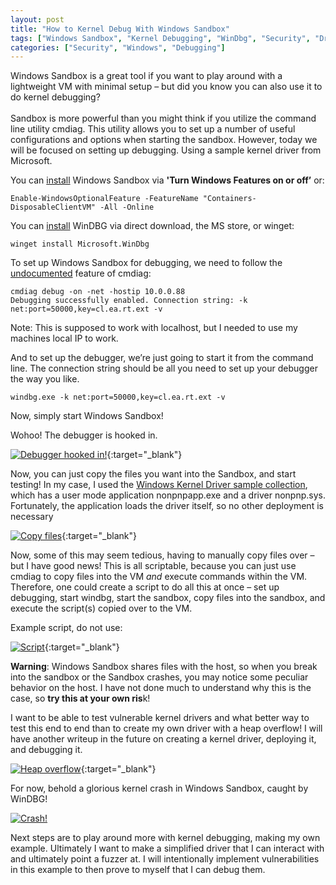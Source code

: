 ```yaml
---
layout: post
title: "How to Kernel Debug With Windows Sandbox"
tags: ["Windows Sandbox", "Kernel Debugging", "WinDbg", "Security", "Driver Development"]
categories: ["Security", "Windows", "Debugging"]
---
```


Windows Sandbox is a great tool if you want to play around with a lightweight VM with minimal setup – but did you know you can also use it to do kernel debugging?  
<br/>Sandbox is more powerful than you might think if you utilize the command line utility cmdiag. This utility allows you to set up a number of useful configurations and options when starting the sandbox. However, today we will be focused on setting up debugging. Using a sample kernel driver from Microsoft.

You can [install](https://learn.microsoft.com/en-us/windows/security/application-security/application-isolation/windows-sandbox/windows-sandbox-install#installation) Windows Sandbox via **'Turn Windows Features on or off’** or:

```Enable-WindowsOptionalFeature -FeatureName "Containers-DisposableClientVM" -All -Online```

You can [install](https://learn.microsoft.com/en-us/windows-hardware/drivers/debugger/) WinDBG via direct download, the MS store, or winget:

```winget install Microsoft.WinDbg```

To set up Windows Sandbox for debugging, we need to follow the [undocumented](https://stackoverflow.com/questions/62827157/can-the-windows-sandbox-feature-be-used-for-driver-testing) feature of cmdiag:

```cmdiag debug -on -net -hostip 10.0.0.88``` <br/>
```Debugging successfully enabled. Connection string: -k net:port=50000,key=cl.ea.rt.ext -v```

Note: This is supposed to work with localhost, but I needed to use my machines local IP to work.

And to set up the debugger, we’re just going to start it from the command line. The connection string should be all you need to set up your debugger the way you like.

```windbg.exe -k net:port=50000,key=cl.ea.rt.ext -v```

Now, simply start Windows Sandbox!

Wohoo! The debugger is hooked in.  

[![Debugger hooked in!](/assets/images/2025-6-6-1.png)](/assets/images/2025-6-6-1.png){:target="_blank"}

Now, you can just copy the files you want into the Sandbox, and start testing! In my case, I used the [Windows Kernel Driver sample collection](https://learn.microsoft.com/en-us/windows-hardware/drivers/kernel/sample-kernel-mode-drivers), which has a user mode application nonpnpapp.exe and a driver nonpnp.sys. Fortunately, the application loads the driver itself, so no other deployment is necessary

[![Copy files](/assets/images/2025-6-6-2.png)](/assets/images/2025-6-6-2.png){:target="_blank"}

Now, some of this may seem tedious, having to manually copy files over – but I have good news! This is all scriptable, because you can just use cmdiag to copy files into the VM _and_ execute commands within the VM. Therefore, one could create a script to do all this at once – set up debugging, start windbg, start the sandbox, copy files into the sandbox, and execute the script(s) copied over to the VM.

Example script, do not use:

[![Script](/assets/images/2025-6-6-4.png)](/assets/images/2025-6-6-4.png){:target="_blank"}

**Warning**: Windows Sandbox shares files with the host, so when you break into the sandbox or the Sandbox crashes, you may notice some peculiar behavior on the host. I have not done much to understand why this is the case, so **try this at your own ris**k!

I want to be able to test vulnerable kernel drivers and what better way to test this end to end than to create my own driver with a heap overflow! I will have another writeup in the future on creating a kernel driver, deploying it, and debugging it.

[![Heap overflow](/assets/images/2025-6-6-5.png)](/assets/images/2025-6-6-5.png){:target="_blank"}

For now, behold a glorious kernel crash in Windows Sandbox, caught by WinDBG!  

[![Crash!](/assets/images/2025-6-6-3.png)](/assets/images/2025-6-6-3.png)

Next steps are to play around more with kernel debugging, making my own example. Ultimately I want to make a simplified driver that I can interact with and ultimately point a fuzzer at. I will intentionally implement vulnerabilities in this example to then prove to myself that I can debug them.

